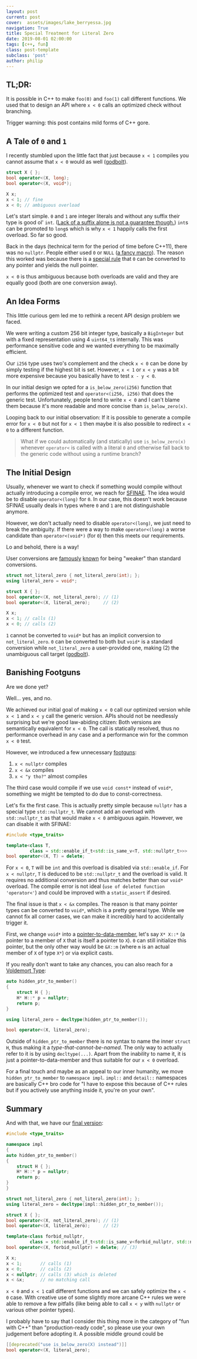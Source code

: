 ```yaml
---
layout: post
current: post
cover:  assets/images/lake_berryessa.jpg
navigation: True
title: Special Treatment for Literal Zero
date: 2019-08-01 02:00:00
tags: [c++, fun]
class: post-template
subclass: 'post'
author: philip
---
```


## TL;DR:

It is possible in C++ to make `foo(0)` and `foo(1)` call different functions.
We used that to design an API where `x < 0` calls an optimized check without branching.

Trigger warning: this post contains mild forms of C++ gore.


## A Tale of `0` and `1`

I recently stumbled upon the little fact that just because `x < 1` compiles you cannot assume that `x < 0` would as well ([godbolt](https://godbolt.org/z/BJIDFx)).

```cpp
struct X { };
bool operator<(X, long);
bool operator<(X, void*);

X x;
x < 1; // fine
x < 0; // ambiguous overload
```

Let's start simple.
`0` and `1` are integer literals and without any suffix their type is good ol' `int`.
([Lack of a suffix alone is not a guarantee though.](https://godbolt.org/z/z7YlBy))
`int`s can be promoted to `long`s which is why `x < 1` happily calls the first overload.
So far so good.

Back in the days (technical term for the period of time before C++11), there was no `nullptr`.
People either used `0` or `NULL` ([a fancy macro](https://en.cppreference.com/w/cpp/types/NULL)).
The reason this worked was because there is a [special rule](https://en.cppreference.com/w/cpp/language/implicit_conversion#Pointer_conversions) that `0` can be converted to any pointer and yields the null pointer.

`x < 0` is thus ambiguous because both overloads are valid and they are equally good (both are one conversion away).


## An Idea Forms

This little curious gem led me to rethink a recent API design problem we faced.

We were writing a custom 256 bit integer type, basically a `BigInteger` but with a fixed representation using 4 `uint64_t`s internally.
This was performance sensitive code and we wanted everything to be maximally efficient.

Our `i256` type uses two's complement and the check `x < 0` can be done by simply testing if the highest bit is set.
However, `x < 1` or `x < y` was a bit more expensive because you basically have to test `x - y < 0`.

In our initial design we opted for a `is_below_zero(i256)` function that performs the optimized test and `operator<(i256, i256)` that does the generic test.
Unfortunately, people tend to write `x < 0` and I can't blame them because it's more readable and more concise than `is_below_zero(x)`.

Looping back to our initial observation:
If it is possible to generate a compile error for `x < 0` but not for `x < 1` then maybe it is also possible to redirect `x < 0` to a different function.

> What if we could automatically (and statically) use `is_below_zero(x)` whenever `operator<` is called with a literal `0` and otherwise fall back to the generic code without using a runtime branch?


## The Initial Design

Usually, whenever we want to check if something would compile without actually introducing a compile error, we reach for [SFINAE](https://en.cppreference.com/w/cpp/language/sfinae).
The idea would be to disable `operator<(long)` for `0`.
In our case, this doesn't work because SFINAE usually deals in types where `0` and `1` are not distinguishable anymore.

However, we don't actually need to disable `operator<(long)`, we just need to break the ambiguity.
If there were a way to make `operator<(long)` a worse candidate than `operator<(void*)` (for `0`) then this meets our requirements.

Lo and behold, there is a way!

User conversions are [famously](https://stackoverflow.com/questions/44086269/why-does-my-variant-convert-a-stdstring-to-a-bool) [known](https://stackoverflow.com/questions/44021989/implicit-cast-from-const-string-to-bool) for being "weaker" than standard conversions.

```cpp
struct not_literal_zero { not_literal_zero(int); };
using literal_zero = void*;

struct X { };
bool operator<(X, not_literal_zero); // (1)
bool operator<(X, literal_zero);     // (2)

X x;
x < 1; // calls (1)
x < 0; // calls (2)
```

`1` cannot be converted to `void*` but has an implicit conversion to `not_literal_zero`.
`0` can be converted to both but `void*` is a standard conversion while `not_literal_zero` a user-provided one, making (2) the unambiguous call target ([godbolt](https://godbolt.org/z/Ke8rWa)).


## Banishing Footguns

Are we done yet?

Well... yes, and no.

We achieved our initial goal of making `x < 0` call our optimized version while `x < 1` and `x < y` call the generic version.
APIs should not be needlessly surprising but we're good law-abiding citizen:
Both versions are semantically equivalent for `x < 0`.
The call is statically resolved, thus no performance overhead in any case and a performance win for the common `x < 0` test.

However, we introduced a few unnecessary [footguns](https://en.wiktionary.org/wiki/footgun):

1. `x < nullptr` compiles
2. `x < &x` compiles
3. `x < "y tho?"` almost compiles

The third case would compile if we use `void const*` instead of `void*`, something we might be tempted to do due to const-correctness.

Let's fix the first case.
This is actually pretty simple because `nullptr` has a special type `std::nullptr_t`.
We cannot add an overload with `std::nullptr_t` as that would make `x < 0` ambiguous again.
However, we can disable it with SFINAE:

```cpp
#include <type_traits>

template<class T, 
         class = std::enable_if_t<std::is_same_v<T, std::nullptr_t>>>
bool operator<(X, T) = delete;
```

For `x < 0`, `T` will be `int` and this overload is disabled via `std::enable_if`.
For `x < nullptr`, `T` is deduced to be `std::nullptr_t` and the overload is valid.
It requires no additional conversion and thus matches better than our `void*` overload.
The compile error is not ideal (`use of deleted function 'operator<'`) and could be improved with a `static_assert` if desired.

The final issue is that `x < &x` compiles.
The reason is that many pointer types can be converted to `void*`, which is a pretty general type.
While we cannot fix all corner cases, we can make it incredibly hard to accidentally trigger it.

First, we change `void*` into a [pointer-to-data-member](https://en.cppreference.com/w/cpp/language/pointer#Pointers_to_data_members), let's say `X* X::*` (a pointer to a member of `X` that is itself a pointer to `X`).
`0` can still initialize this pointer, but the only other way would be `&X::m` (where `m` is an actual member of `X` of type `X*`) or via explicit casts.

If you really don't want to take any chances, you can also reach for a [Voldemort Type](http://videocortex.io/2017/Bestiary/#-voldemort-types):

```cpp
auto hidden_ptr_to_member()
{
    struct H { };
    H* H::* p = nullptr;
    return p;
}

using literal_zero = decltype(hidden_ptr_to_member());

bool operator<(X, literal_zero);
```

Outside of `hidden_ptr_to_member` there is no syntax to name the inner `struct H`, thus making it a _type-that-cannot-be-named_.
The only way to actually refer to it is by using `decltype(...)`.
Apart from the inability to name it, it is just a pointer-to-data-member and thus suitable for our `x < 0` overload.

For a final touch and maybe as an appeal to our inner humanity, we move `hidden_ptr_to_member` to `namespace impl`.
`impl::` and `detail::` namespaces are basically C++ bro code for "I have to expose this because of C++ rules but if you actively use anything inside it, you're on your own".


## Summary

And with that, we have our [final version](https://godbolt.org/z/r1sYsE):

```cpp
#include <type_traits>

namespace impl
{
auto hidden_ptr_to_member()
{
    struct H { };
    H* H::* p = nullptr;
    return p;
}
}

struct not_literal_zero { not_literal_zero(int); };
using literal_zero = decltype(impl::hidden_ptr_to_member());

struct X { };
bool operator<(X, not_literal_zero); // (1)
bool operator<(X, literal_zero);     // (2)

template<class forbid_nullptr, 
         class = std::enable_if_t<std::is_same_v<forbid_nullptr, std::nullptr_t>>>
bool operator<(X, forbid_nullptr) = delete; // (3)

X x;
x < 1;       // calls (1)
x < 0;       // calls (2)
x < nullptr; // calls (3) which is deleted
x < &x;      // no matching call
```

`x < 0` and `x < 1` call different functions and we can safely optimize the `x < 0` case.
With creative use of some slightly more arcane C++ rules we were able to remove a few pitfalls (like being able to call `x < y` with `nullptr` or various other pointer types).

I probably have to say that I consider this thing more in the category of "fun with C++" than "production-ready code", so please use your own judgement before adopting it.
A possible middle ground could be 
```cpp
[[deprecated("use is_below_zero(X) instead")]]
bool operator<(X, literal_zero);
```